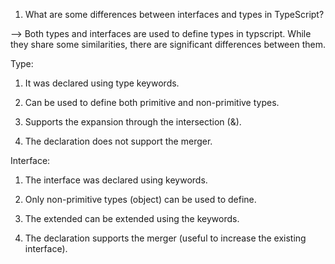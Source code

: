 1. What are some differences between interfaces and types in TypeScript?

-->
Both types and interfaces are used to define types in typscript. While they share some similarities, there are significant differences between them.

Type:
1. It was declared using type keywords.

2. Can be used to define both primitive and non-primitive types.

3. Supports the expansion through the intersection (&).

4. The declaration does not support the merger.


Interface:
1. The interface was declared using keywords.

2. Only non-primitive types (object) can be used to define.

3. The extended can be extended using the keywords.

4. The declaration supports the merger (useful to increase the existing interface).
